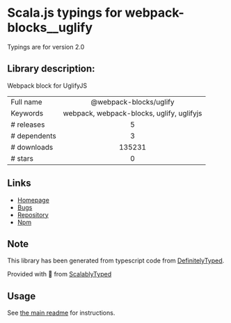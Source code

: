 
# Scala.js typings for webpack-blocks__uglify

Typings are for version 2.0

## Library description:
Webpack block for UglifyJS

|                    |                 |
| ------------------ | :-------------: |
| Full name          | @webpack-blocks/uglify |
| Keywords           | webpack, webpack-blocks, uglify, uglifyjs |
| # releases         | 5 |
| # dependents       | 3 |
| # downloads        | 135231 |
| # stars            | 0 |

## Links
- [Homepage](https://github.com/andywer/webpack-blocks#readme)
- [Bugs](https://github.com/andywer/webpack-blocks/issues)
- [Repository](https://github.com/andywer/webpack-blocks)
- [Npm](https://www.npmjs.com/package/%40webpack-blocks%2Fuglify)
    


## Note
This library has been generated from typescript code from [DefinitelyTyped](https://definitelytyped.org).

Provided with :purple_heart: from [ScalablyTyped](https://github.com/oyvindberg/ScalablyTyped)

## Usage
See [the main readme](../../readme.md) for instructions.


